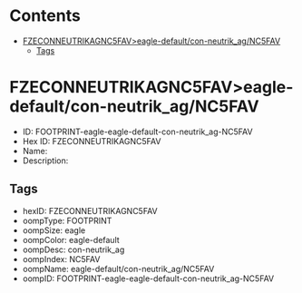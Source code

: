 



Contents
========

* [FZECONNEUTRIKAGNC5FAV>eagle-default/con-neutrik_ag/NC5FAV](#fzeconneutrikagnc5faveagle-defaultcon-neutrik_agnc5fav)
	* [Tags](#tags)

# FZECONNEUTRIKAGNC5FAV>eagle-default/con-neutrik_ag/NC5FAV

- ID: FOOTPRINT-eagle-eagle-default-con-neutrik_ag-NC5FAV
- Hex ID: FZECONNEUTRIKAGNC5FAV
- Name: 
- Description: 

## Tags

- hexID: FZECONNEUTRIKAGNC5FAV
- oompType: FOOTPRINT
- oompSize: eagle
- oompColor: eagle-default
- oompDesc: con-neutrik_ag
- oompIndex: NC5FAV
- oompName: eagle-default/con-neutrik_ag/NC5FAV
- oompID: FOOTPRINT-eagle-eagle-default-con-neutrik_ag-NC5FAV
